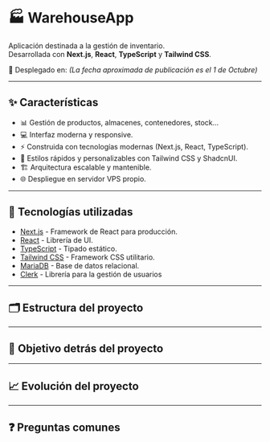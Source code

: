 # 🏭 WarehouseApp

Aplicación destinada a la gestión de inventario.  
Desarrollada con **Next.js**, **React**, **TypeScript** y **Tailwind CSS**.

📅 Desplegado en: _(La fecha aproximada de publicación es el 1 de Octubre)_

---

## ✨ Características

- 📊 Gestión de productos, almacenes, contenedores, stock...  
- 💻 Interfaz moderna y responsive.  
- ⚡ Construida con tecnologías modernas (Next.js, React, TypeScript).  
- 🎨 Estilos rápidos y personalizables con Tailwind CSS y ShadcnUI.  
- 🏗️ Arquitectura escalable y mantenible.  
- 🌐 Despliegue en servidor VPS propio.  

---

## 🧰 Tecnologías utilizadas

- [Next.js](https://nextjs.org/) - Framework de React para producción.  
- [React](https://react.dev/) - Librería de UI.  
- [TypeScript](https://www.typescriptlang.org/) - Tipado estático.  
- [Tailwind CSS](https://tailwindcss.com/) - Framework CSS utilitario.  
- [MariaDB](https://mariadb.org/) - Base de datos relacional.
- [Clerk](https://clerk.com/) - Librería para la gestión de usuarios

---

## 🗂️ Estructura del proyecto  

---

## 🎯 Objetivo detrás del proyecto  

---

## 📈 Evolución del proyecto  

---

## ❓ Preguntas comunes  
